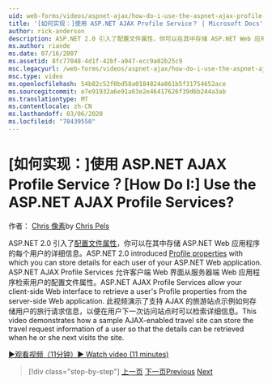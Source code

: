 ```yaml
---
uid: web-forms/videos/aspnet-ajax/how-do-i-use-the-aspnet-ajax-profile-services
title: '[如何实现：]使用 ASP.NET AJAX Profile Service？ | Microsoft Docs'
author: rick-anderson
description: ASP.NET 2.0 引入了配置文件属性，你可以在其中存储 ASP.NET Web 应用程序的每个用户的详细信息。 ASP.NET AJAX Profile Services allow 。
ms.author: riande
ms.date: 07/16/2007
ms.assetid: 8fc77048-4d1f-42bf-a947-ecc9a02b25c9
msc.legacyurl: /web-forms/videos/aspnet-ajax/how-do-i-use-the-aspnet-ajax-profile-services
msc.type: video
ms.openlocfilehash: 54b82c52f0bd58a0184824a861b5f31754652ace
ms.sourcegitcommit: e7e91932a6e91a63e2e46417626f39d6b244a3ab
ms.translationtype: MT
ms.contentlocale: zh-CN
ms.lasthandoff: 03/06/2020
ms.locfileid: "78439550"
---
```

# <a name="how-do-i-use-the-aspnet-ajax-profile-services"></a><span data-ttu-id="72c03-105">[如何实现：]使用 ASP.NET AJAX Profile Service？</span><span class="sxs-lookup"><span data-stu-id="72c03-105">[How Do I:] Use the ASP.NET AJAX Profile Services?</span></span>

<span data-ttu-id="72c03-106">作者： [Chris 像素](https://twitter.com/chrispels)</span><span class="sxs-lookup"><span data-stu-id="72c03-106">by [Chris Pels](https://twitter.com/chrispels)</span></span>

<span data-ttu-id="72c03-107">ASP.NET 2.0 引入了[配置文件属性](https://msdn.microsoft.com/library/at64shx3.aspx)，你可以在其中存储 ASP.NET Web 应用程序的每个用户的详细信息。</span><span class="sxs-lookup"><span data-stu-id="72c03-107">ASP.NET 2.0 introduced [Profile properties](https://msdn.microsoft.com/library/at64shx3.aspx) with which you can store details for each user of your ASP.NET Web application.</span></span> <span data-ttu-id="72c03-108">ASP.NET AJAX Profile Services 允许客户端 Web 界面从服务器端 Web 应用程序检索用户的配置文件属性。</span><span class="sxs-lookup"><span data-stu-id="72c03-108">ASP.NET AJAX Profile Services allow your client-side Web interface to retrieve a user's Profile properties from the server-side Web application.</span></span> <span data-ttu-id="72c03-109">此视频演示了支持 AJAX 的旅游站点示例如何存储用户的旅行请求信息，以便在用户下一次访问站点时可以检索详细信息。</span><span class="sxs-lookup"><span data-stu-id="72c03-109">This video demonstrates how a sample AJAX-enabled travel site can store the travel request information of a user so that the details can be retrieved when he or she next visits the site.</span></span>

[<span data-ttu-id="72c03-110">&#9654;观看视频（11分钟）</span><span class="sxs-lookup"><span data-stu-id="72c03-110">&#9654; Watch video (11 minutes)</span></span>](https://channel9.msdn.com/Blogs/ASP-NET-Site-Videos/how-do-i-use-the-aspnet-ajax-profile-services)

> [!div class="step-by-step"]
> <span data-ttu-id="72c03-111">[上一页](how-do-i-use-other-javascript-user-interface-libraries-with-aspnet-ajax.md)
> [下一页](how-do-i-debug-aspnet-ajax-applications-using-visual-studio-2005.md)</span><span class="sxs-lookup"><span data-stu-id="72c03-111">[Previous](how-do-i-use-other-javascript-user-interface-libraries-with-aspnet-ajax.md)
[Next](how-do-i-debug-aspnet-ajax-applications-using-visual-studio-2005.md)</span></span>
